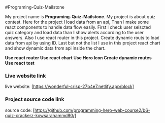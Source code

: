 #Programing-Quiz-Mailstone

My project name is <b>Programing-Quiz-Mailstone</b>. My project is about quiz contest. Here for the project I load data from an api, Than I make some react components to handle data flow easily. First I check user selscted quiz category and load data than I show alerts according to the user answers. Also I use react router in this project. Create dynamic routs to load data from api by using ID. Last but not the list I use in this project react chart and show dynamic data from api inside the chart.

 <b> Use react router</b>
 <b> Use react chart </b>
 <b> Use Hero Icon </b>
 <b> Create dynamic routes </b>
 <b> Use react tost </b>


### Live website link

live website: [https://wonderful-crisp-27b4e7.netlify.app/block]


### Project source code link

source code: [https://github.com/programming-hero-web-course2/b6-quiz-crackerz-kowsarahammd80/]

